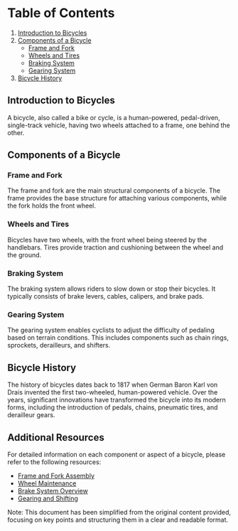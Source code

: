 # Table of Contents
1. [Introduction to Bicycles](#introduction-to-bicycles)
2. [Components of a Bicycle](#components-of-a-bicycle)
    * [Frame and Fork](#frame-and-fork)
    * [Wheels and Tires](#wheels-and-tires)
    * [Braking System](#braking-system)
    * [Gearing System](#gearing-system)
3. [Bicycle History](#bicycle-history)

## Introduction to Bicycles
A bicycle, also called a bike or cycle, is a human-powered, pedal-driven, single-track vehicle, having two wheels attached to a frame, one behind the other.

## Components of a Bicycle
### Frame and Fork
The frame and fork are the main structural components of a bicycle. The frame provides the base structure for attaching various components, while the fork holds the front wheel.

### Wheels and Tires
Bicycles have two wheels, with the front wheel being steered by the handlebars. Tires provide traction and cushioning between the wheel and the ground.

### Braking System
The braking system allows riders to slow down or stop their bicycles. It typically consists of brake levers, cables, calipers, and brake pads.

### Gearing System
The gearing system enables cyclists to adjust the difficulty of pedaling based on terrain conditions. This includes components such as chain rings, sprockets, derailleurs, and shifters.

## Bicycle History
The history of bicycles dates back to 1817 when German Baron Karl von Drais invented the first two-wheeled, human-powered vehicle. Over the years, significant innovations have transformed the bicycle into its modern forms, including the introduction of pedals, chains, pneumatic tires, and derailleur gears.

## Additional Resources
For detailed information on each component or aspect of a bicycle, please refer to the following resources:
- [Frame and Fork Assembly](https://example.com/frame-and-fork)
- [Wheel Maintenance](https://example.com/wheel-maintenance)
- [Brake System Overview](https://example.com/braking-system)
- [Gearing and Shifting](https://example.com/gearing-and-shifting)

Note: This document has been simplified from the original content provided, focusing on key points and structuring them in a clear and readable format.